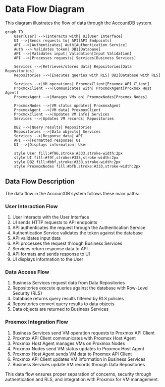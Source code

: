 # Data Flow Diagram

This diagram illustrates the flow of data through the AccountDB system.

```mermaid
graph TD
    User[User] -->|Interacts with| UI[User Interface]
    UI -->|Sends requests to| API[API Endpoints]
    API -->|Authenticates| Auth[Authentication Service]
    Auth -->|Validates token| DB1[Database]
    API -->|Validates input| Validation[Input Validation]
    API -->|Processes requests| Services[Business Services]
    
    Services -->|Retrieves/stores data| Repositories[Data Repositories]
    Repositories -->|Executes queries with RLS| DB2[Database with RLS]
    
    Services -->|VM operations| ProxmoxClient[Proxmox API Client]
    ProxmoxClient -->|Communicates with| ProxmoxAgent[Proxmox Host Agent]
    ProxmoxAgent -->|Manages VMs on| ProxmoxNodes[Proxmox Nodes]
    
    ProxmoxNodes -->|VM status updates| ProxmoxAgent
    ProxmoxAgent -->|VM data| ProxmoxClient
    ProxmoxClient -->|Updates VM info| Services
    Services -->|Updates VM records| Repositories
    
    DB2 -->|Query results| Repositories
    Repositories -->|Data objects| Services
    Services -->|Response data| API
    API -->|Formatted response| UI
    UI -->|Displays information| User
    
    style User fill:#f96,stroke:#333,stroke-width:2px
    style UI fill:#f9f,stroke:#333,stroke-width:2px
    style DB2 fill:#bbf,stroke:#333,stroke-width:2px
    style ProxmoxNodes fill:#bfb,stroke:#333,stroke-width:2px
```

## Data Flow Description

The data flow in the AccountDB system follows these main paths:

### User Interaction Flow
1. User interacts with the User Interface
2. UI sends HTTP requests to API endpoints
3. API authenticates the request through the Authentication Service
4. Authentication Service validates the token against the database
5. API validates input data
6. API processes the request through Business Services
7. Services return response data to API
8. API formats and sends response to UI
9. UI displays information to the User

### Data Access Flow
1. Business Services request data from Data Repositories
2. Repositories execute queries against the database with Row-Level Security (RLS)
3. Database returns query results filtered by RLS policies
4. Repositories convert query results to data objects
5. Data objects are returned to Business Services

### Proxmox Integration Flow
1. Business Services send VM operation requests to Proxmox API Client
2. Proxmox API Client communicates with Proxmox Host Agent
3. Proxmox Host Agent manages VMs on Proxmox Nodes
4. Proxmox Nodes send VM status updates to Proxmox Host Agent
5. Proxmox Host Agent sends VM data to Proxmox API Client
6. Proxmox API Client updates VM information in Business Services
7. Business Services update VM records through Data Repositories

This data flow ensures proper separation of concerns, security through authentication and RLS, and integration with Proxmox for VM management.
